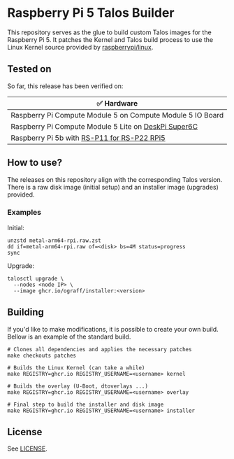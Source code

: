 # Raspberry Pi 5 Talos Builder
This repository serves as the glue to build custom Talos images for the Raspberry Pi 5. It patches the Kernel and Talos build process to use the Linux Kernel source provided by [raspberrypi/linux](https://github.com/raspberrypi/linux). 

## Tested on
So far, this release has been verified on:

| ✅ Hardware                                                |
|------------------------------------------------------------|
| Raspberry Pi Compute Module 5 on Compute Module 5 IO Board |
| Raspberry Pi Compute Module 5 Lite on [DeskPi Super6C](https://wiki.deskpi.com/super6c/) |
| Raspberry Pi 5b with [RS-P11 for RS-P22 RPi5](https://wiki.52pi.com/index.php?title=EP-0234) |

## How to use?
The releases on this repository align with the corresponding Talos version. There is a raw disk image (initial setup) and an installer image (upgrades) provided. 

### Examples
Initial:
```
unzstd metal-arm64-rpi.raw.zst
dd if=metal-arm64-rpi.raw of=<disk> bs=4M status=progress
sync
```

Upgrade:
```
talosctl upgrade \
  --nodes <node IP> \
  --image ghcr.io/ograff/installer:<version>
```

## Building
If you'd like to make modifications, it is possible to create your own build. Bellow is an example of the standard build.

```
# Clones all dependencies and applies the necessary patches
make checkouts patches

# Builds the Linux Kernel (can take a while)
make REGISTRY=ghcr.io REGISTRY_USERNAME=<username> kernel

# Builds the overlay (U-Boot, dtoverlays ...)
make REGISTRY=ghcr.io REGISTRY_USERNAME=<username> overlay

# Final step to build the installer and disk image
make REGISTRY=ghcr.io REGISTRY_USERNAME=<username> installer
```

## License
See [LICENSE](LICENSE).
